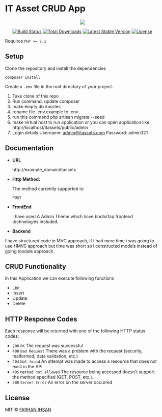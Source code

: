 # IT Asset CRUD App

<p align="center"><img src="https://laravel.com/assets/img/components/logo-laravel.svg"></p>

<p align="center">
<a href="https://travis-ci.org/laravel/framework"><img src="https://travis-ci.org/laravel/framework.svg" alt="Build Status"></a>
<a href="https://packagist.org/packages/laravel/framework"><img src="https://poser.pugx.org/laravel/framework/d/total.svg" alt="Total Downloads"></a>
<a href="https://packagist.org/packages/laravel/framework"><img src="https://poser.pugx.org/laravel/framework/v/stable.svg" alt="Latest Stable Version"></a>
<a href="https://packagist.org/packages/laravel/framework"><img src="https://poser.pugx.org/laravel/framework/license.svg" alt="License"></a>
</p>


Requires `PHP >= 7.1`

## Setup

Clone the repository and install the dependencies

```shell
composer install
```

Create a `.env` file in the root directory of your project. 

1) Take clone of this repo
2) Run command. update composer 
3) make empty db itasstes
4) rename file .env.example to .env
5) run this command php artisan migrate --seed
6) make virtual host to run application or you can open application like http://localhost/itassets/public/admin
7) Login details
Username: admin@itassets.com
Password: admin321


## Documentation

* **URL**

  http://example_domain/itassets

* **Http Method:**

  The method currently supported is:

  `POST`

*  **FrontEnd**

    I have used A Admin Theme which have bootsrtap frontend technologies included.

*  **Backend**

<p>I have structured code in MVC approach, if i had more time i was going to use HMVC approach but time was short so i constructed models instead of going module approach.</p>

## CRUD Functionality

In this Application we can execute following functions
* List
* Insert
* Update
* Delete



## HTTP Response Codes
Each response will be returned with one of the following HTTP status codes:

* `200` `OK` The request was successful
* `400` `Bad Request` There was a problem with the request (security, malformed, data validation, etc.)
* `404` `Not found` An attempt was made to access a resource that does not exist in the API
* `405` `Method not allowed` The resource being accessed doesn't support the method specified (GET, POST, etc.).
* `500` `Server Error` An error on the server occurred
    
## License

MIT &copy; [FARHAN IHSAN](https://www.linkedin.com/in/farhan-ihsan/)
